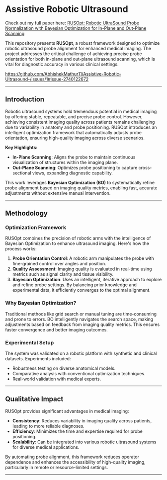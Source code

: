 # Assistive Robotic UItrasound

Check out my full paper here: [RUSOpt: Robotic UltraSound Probe Normalization with Bayesian Optimization for In-Plane and Out-Plane Scanning](https://ieeexplore.ieee.org/document/10260479)

This repository presents **RUSOpt**, a robust framework designed to optimize robotic ultrasound probe alignment for enhanced medical imaging. The project addresses the critical challenge of achieving precise probe orientation for both in-plane and out-plane ultrasound scanning, which is vital for diagnostic accuracy in various clinical settings.

https://github.com/AbhishekMathur11/Assistive-Robotic-UItrasound-/issues/1#issue-2740122672

---

## Introduction

Robotic ultrasound systems hold tremendous potential in medical imaging by offering stable, repeatable, and precise probe control. However, achieving consistent imaging quality across patients remains challenging due to variability in anatomy and probe positioning. RUSOpt introduces an intelligent optimization framework that automatically adjusts probe orientation, ensuring high-quality imaging across diverse scenarios.

**Key Highlights:**
- **In-Plane Scanning**: Aligns the probe to maintain continuous visualization of structures within the imaging plane.
- **Out-Plane Scanning**: Optimizes probe positioning to capture cross-sectional views, expanding diagnostic capability.

This work leverages **Bayesian Optimization (BO)** to systematically refine probe alignment based on imaging quality metrics, enabling fast, accurate adjustments without extensive manual intervention.

---

## Methodology

### Optimization Framework
RUSOpt combines the precision of robotic arms with the intelligence of Bayesian Optimization to enhance ultrasound imaging. Here's how the process works:
1. **Probe Orientation Control**: A robotic arm manipulates the probe with fine-grained control over angles and position.
2. **Quality Assessment**: Imaging quality is evaluated in real-time using metrics such as signal clarity and tissue visibility.
3. **Bayesian Optimization**: Uses an intelligent, iterative approach to explore and refine probe settings. By balancing prior knowledge and experimental data, it efficiently converges to the optimal alignment.

### Why Bayesian Optimization?
Traditional methods like grid search or manual tuning are time-consuming and prone to errors. BO intelligently navigates the search space, making adjustments based on feedback from imaging quality metrics. This ensures faster convergence and better imaging outcomes.

### Experimental Setup
The system was validated on a robotic platform with synthetic and clinical datasets. Experiments included:
- Robustness testing on diverse anatomical models.
- Comparative analysis with conventional optimization techniques.
- Real-world validation with medical experts.

---

## Qualitative Impact

RUSOpt provides significant advantages in medical imaging:
- **Consistency**: Reduces variability in imaging quality across patients, leading to more reliable diagnoses.
- **Efficiency**: Minimizes the time and expertise required for probe positioning.
- **Scalability**: Can be integrated into various robotic ultrasound systems for diverse medical applications.

By automating probe alignment, this framework reduces operator dependence and enhances the accessibility of high-quality imaging, particularly in remote or resource-limited settings.

---
